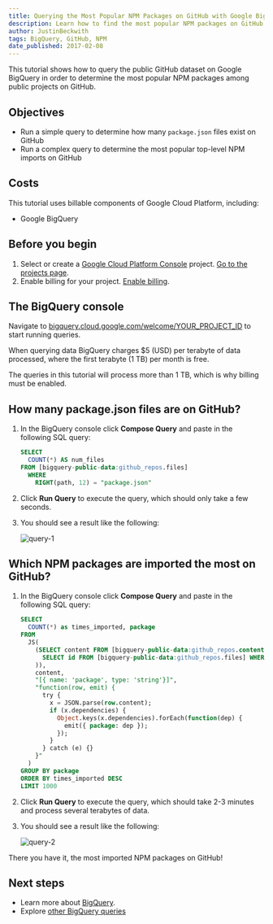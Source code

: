 ```yaml
---
title: Querying the Most Popular NPM Packages on GitHub with Google BigQuery
description: Learn how to find the most popular NPM packages on GitHub by querying Google BigQuery's public GitHub datasets.
author: JustinBeckwith
tags: BigQuery, GitHub, NPM
date_published: 2017-02-08
---
```

This tutorial shows how to query the public GitHub dataset on Google BigQuery
in order to determine the most popular NPM packages among public projects on
GitHub.

## Objectives

* Run a simple query to determine how many `package.json` files exist on GitHub
* Run a complex query to determine the most popular top-level NPM imports on
  GitHub

## Costs

This tutorial uses billable components of Google Cloud Platform, including:

* Google BigQuery

## Before you begin

1.  Select or create a [Google Cloud Platform Console][console] project.
    [Go to the projects page][projects].
1.  Enable billing for your project. [Enable billing][billing].

[console]: https://console.cloud.google.com/
[projects]: https://console.cloud.google.com/project
[billing]: https://support.google.com/cloud/answer/6293499#enable-billing

## The BigQuery console

Navigate to [bigquery.cloud.google.com/welcome/YOUR_PROJECT_ID][bigquery_console]
to start running queries.

[bigquery_console]: https://bigquery.cloud.google.com/welcome/YOUR_PROJECT_ID

When querying data BigQuery charges $5 (USD) per terabyte of data processed,
where the first terabyte (1 TB) per month is free.

The queries in this tutorial will process more than 1 TB, which is why billing
must be enabled.

## How many package.json files are on GitHub?

1.  In the BigQuery console click **Compose Query** and paste in the following SQL
    query:

    ```sql
    SELECT
      COUNT(*) AS num_files
    FROM [bigquery-public-data:github_repos.files]
      WHERE
        RIGHT(path, 12) = "package.json"
    ```

1.  Click **Run Query** to execute the query, which should only take a few
    seconds.
1.  You should see a result like the following:

    ![query-1](https://storage.googleapis.com/gcp-community/tutorials/github-bigquery-npm-packages/query-1.png)

## Which NPM packages are imported the most on GitHub?

1.  In the BigQuery console click **Compose Query** and paste in the following SQL
    query:

    ```sql
    SELECT
      COUNT(*) as times_imported, package
    FROM
      JS(
        (SELECT content FROM [bigquery-public-data:github_repos.contents] WHERE id IN (
          SELECT id FROM [bigquery-public-data:github_repos.files] WHERE RIGHT(path, 12) = "package.json"
        )),
        content,
        "[{ name: 'package', type: 'string'}]",
        "function(row, emit) {
          try {
            x = JSON.parse(row.content);
            if (x.dependencies) {
              Object.keys(x.dependencies).forEach(function(dep) {
                emit({ package: dep });
              });
            }
          } catch (e) {}
        }"
      )
    GROUP BY package
    ORDER BY times_imported DESC
    LIMIT 1000
    ```

1.  Click **Run Query** to execute the query, which should take 2-3 minutes and
    process several terabytes of data.
1.  You should see a result like the following:

    ![query-2](https://storage.googleapis.com/gcp-community/tutorials/github-bigquery-npm-packages/query-2.png)

There you have it, the most imported NPM packages on GitHub!

## Next steps

- Learn more about [BigQuery](https://cloud.google.com/bigquery/docs).
- Explore [other BigQuery queries](https://medium.com/google-cloud/github-on-bigquery-analyze-all-the-code-b3576fd2b150)
